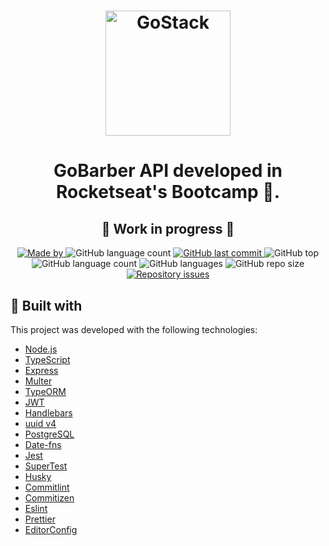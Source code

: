 <h1 align="center">
    <img alt="GoStack" src="https://res.cloudinary.com/morpa/image/upload/v1589031637/MyFiles/goBarber_l3x7ny.svg" width="200px" />
</h1>

<h1 align="center">
  GoBarber
  API developed in Rocketseat's Bootcamp 🚀.
</h1>

<h2 align="center">
 🚧 Work in progress 🚧
</h2>

<p align="center">

  <a href="https://www.linkedin.com/in/andremorpanini/" target="_blank" rel="noopener noreferrer">
    <img alt="Made by" src="https://img.shields.io/badge/made%20by-Morpa%20-%23FF9000">
  </a>

  <img alt="GitHub language count" src="https://img.shields.io/github/package-json/v/morpa/GoBarber-API-V2.svg">

  <a href="https://github.com/morpa/GoBarber-API-V2/commits/master">
  <img alt="GitHub last commit" src="https://img.shields.io/github/last-commit/morpa/GoBarber-API-V2.svg?color=red">
  </a>

<img alt="GitHub top" src="https://img.shields.io/github/languages/top/morpa/GoBarber-API-V2.svg?color=yellow">

<img alt="GitHub language count" src="https://img.shields.io/github/languages/count/morpa/GoBarber-API-V2.svg?color=lightgrey">

<img alt="GitHub languages" src="https://img.shields.io/github/languages/code-size/morpa/GoBarber-API-V2.svg">

<img alt="GitHub repo size" src="https://img.shields.io/github/repo-size/morpa/GoBarber-API-V2.svg?color=blueviolet">

<a href="https://github.com/morpa/GoBarber-API-V2/issues">
    <img alt="Repository issues" src="https://img.shields.io/github/issues/morpa/GoBarber-API-V2?color=%23FF9000">
  </a>

</p>

## :rocket: Built with

This project was developed with the following technologies:

- [Node.js](https://nodejs.org/en/)
- [TypeScript](https://www.typescriptlang.org/)
- [Express](https://expressjs.com/pt-br/)
- [Multer](https://github.com/expressjs/multer)
- [TypeORM](https://typeorm.io/#/)
- [JWT](https://jwt.io/)
- [Handlebars](https://handlebarsjs.com/)
- [uuid v4](https://github.com/thenativeweb/uuidv4/)
- [PostgreSQL](https://www.postgresql.org/)
- [Date-fns](https://date-fns.org/)
- [Jest](https://jestjs.io/)
- [SuperTest](https://github.com/visionmedia/supertest)
- [Husky](https://github.com/typicode/husky)
- [Commitlint](https://github.com/conventional-changelog/commitlint)
- [Commitizen](https://github.com/commitizen/cz-cli)
- [Eslint](https://eslint.org/)
- [Prettier](https://prettier.io/)
- [EditorConfig](https://editorconfig.org/)
